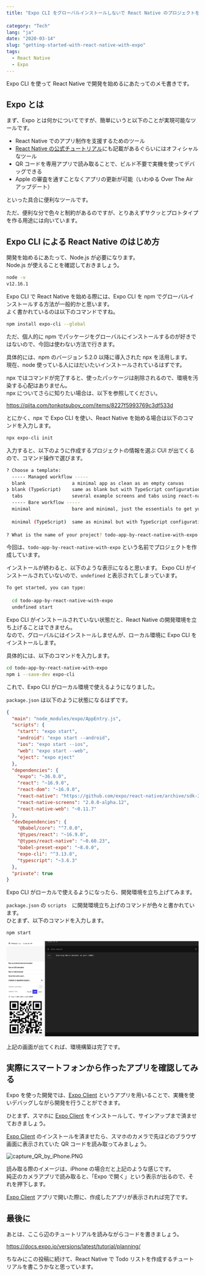 ```yaml
---
title: "Expo CLI をグローバルインストールしないで React Native のプロジェクトを Expo で始めてみる"

category: "Tech"
lang: "ja"
date: "2020-03-14"
slug: "getting-started-with-react-native-with-expo"
tags:
  - React Native
  - Expo
---
```


Expo CLI を使って React Native で開発を始めるにあたってのメモ書きです。

## Expo とは

まず、Expo とは何かについてですが、簡単にいうと以下のことが実現可能なツールです。

- React Native でのアプリ制作を支援するためのツール
- [React Native の公式チュートリアル](https://reactnative.dev/docs/getting-started)にも記載があるぐらいにはオフィシャルなツール
- QR コードを専用アプリで読み取ることで、ビルド不要で実機を使ってデバッグできる
- Apple の審査を通すことなくアプリの更新が可能（いわゆる Over The Air アップデート）

といった具合に便利なツールです。

ただ、便利な分で色々と制約があるのですが、とりあえずサクッとプロトタイプを作る用途には向いています。

## Expo CLI による React Native のはじめ方

開発を始めるにあたって、Node.js が必要になります。  
Node.js が使えることを確認しておきましょう。

```bash
node -v
v12.16.1
```

Expo CLI で React Native を始める際には、Expo CLI を npm でグローバルインストールする方法が一般的かと思います。  
よく書かれているのは以下のコマンドですね。

```bash
npm install expo-cli --global
```

ただ、個人的に npm でパッケージをグローバルにインストールするのが好きではないので、今回は使わない方法で行きます。

具体的には、npm のバージョン 5.2.0 以降に導入された npx を活用します。  
現在、node 使っている人にはだいたいインストールされているはずです。

npx ではコマンドが完了すると、使ったパッケージは削除されるので、環境を汚染する心配はありません。  
npx についてさらに知りたい場合は、以下を参照してください。

https://qiita.com/tonkotsuboy_com/items/8227f5993769c3df533d

とにかく、npx で Expo CLI を使い、React Native を始める場合は以下のコマンドを入力します。

```bash
npx expo-cli init
```

入力すると、以下のように作成するプロジェクトの情報を選ぶ CUI が出てくるので、コマンド操作で選びます。

```bash
? Choose a template:
  ----- Managed workflow -----
  blank                 a minimal app as clean as an empty canvas
❯ blank (TypeScript)    same as blank but with TypeScript configuration
  tabs                  several example screens and tabs using react-navigation
  ----- Bare workflow -----
  minimal               bare and minimal, just the essentials to get you started

  minimal (TypeScript)  same as minimal but with TypeScript configuration

? What is the name of your project? todo-app-by-react-native-with-expo
```

今回は、`todo-app-by-react-native-with-expo` という名前でプロジェクトを作成しています。

インストールが終わると、以下のような表示になると思います。
Expo CLI がインストールされていないので、`undefined` と表示されてしまっています。

```bash
To get started, you can type:

  cd todo-app-by-react-native-with-expo
  undefined start
```

Expo CLI がインストールされていない状態だと、React Native の開発環境を立ち上げることはできません。  
なので、グローバルにはインストールしませんが、ローカル環境に Expo CLI をインストールします。

具体的には、以下のコマンドを入力します。

```bash
cd todo-app-by-react-native-with-expo
npm i --save-dev expo-cli
```

これで、Expo CLI がローカル環境で使えるようになりました。

`package.json` は以下のように状態になるはずです。

```json
{
  "main": "node_modules/expo/AppEntry.js",
  "scripts": {
    "start": "expo start",
    "android": "expo start --android",
    "ios": "expo start --ios",
    "web": "expo start --web",
    "eject": "expo eject"
  },
  "dependencies": {
    "expo": "~36.0.0",
    "react": "~16.9.0",
    "react-dom": "~16.9.0",
    "react-native": "https://github.com/expo/react-native/archive/sdk-36.0.0.tar.gz",
    "react-native-screens": "2.0.0-alpha.12",
    "react-native-web": "~0.11.7"
  },
  "devDependencies": {
    "@babel/core": "^7.0.0",
    "@types/react": "~16.9.0",
    "@types/react-native": "~0.60.23",
    "babel-preset-expo": "~8.0.0",
    "expo-cli": "^3.13.8",
    "typescript": "~3.6.3"
  },
  "private": true
}
```

Expo CLI がローカルで使えるようになったら、開発環境を立ち上げてみます。

`package.json` の `scripts`　に開発環境立ち上げのコマンドが色々と書かれています。  
ひとまず、以下のコマンドを入力します。

```bash
npm start
```

![react-native-web-dev](./react-native-web-dev.png)

上記の画面が出てくれば、環境構築は完了です。

## 実際にスマートフォンから作ったアプリを確認してみる

Expo を使った開発では、[Expo Client](https://apps.apple.com/jp/app/expo-client/id982107779) というアプリを用いることで、実機を使いデバッグしながら開発を行うことができます。

ひとまず、スマホに [Expo Client](https://apps.apple.com/jp/app/expo-client/id982107779) をインストールして、サインアップまで済ませておきましょう。

[Expo Client](https://apps.apple.com/jp/app/expo-client/id982107779) のインストールを済ませたら、スマホのカメラで先ほどのブラウザ画面に表示されていた QR コードを読み取ってみましょう。

![capture_QR_by_iPhone.PNG](./capture_QR_by_iPhone.PNG)

読み取る際のイメージは、iPhone の場合だと上記のような感じです。  
純正のカメラアプリで読み取ると、「Expo で開く」という表示が出るので、それを押下します。

[Expo Client](https://apps.apple.com/jp/app/expo-client/id982107779) アプリで開いた際に、作成したアプリが表示されれば完了です。

## 最後に

あとは、ここら辺のチュートリアルを読みながらコードを書きましょう。

https://docs.expo.io/versions/latest/tutorial/planning/

ちなみにこの投稿に続けて、React Native で Todo リストを作成するチュートリアルを書こうかなと思っています。
